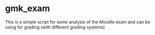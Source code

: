 # gmk_exam
This is a simple script for some analysis of the Moodle exam and can be using for grading (with different grading systems)
